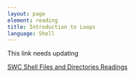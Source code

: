```yaml
---
layout: page
element: reading
title: Introduction to Loops
language: Shell
---
```


This link needs updating

[SWC Shell Files and Directories Readings](https://swcarpentry.github.io/shell-novice/03-create/index.html)
